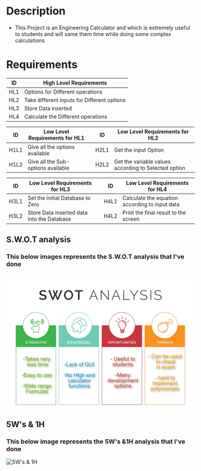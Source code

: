 # Description
 * This Project is an Engineering Calculator and which is extremely useful to students and will same them time while doing some complex calculations    

# Requirements

<!-- Tables -->

| ID | High Level Requirements |
| -------- | -------------- |
| HL1 | Options for Different operations |
| HL2 | Take different inputs for Different options |
| HL3 | Store Data inserted |
| HL4 | Calculate the Different operations |


| ID | Low Level Requirements for HL1|       |ID | Low Level Requirements for HL2|
| -------- | -------------- | ---- |-------- | -------------- |
| H1L1 | Give all the options available|       |H2L1 | Get the input Option |
| H1L2 | Give all the Sub-options available|       |H2L2 | Get the variable values according to Selected option |



| ID | Low Level Requirements for HL3|  |ID | Low Level Requirements for HL4|
| -------- | -------------- | ---- | -------- | -------------- |
| H3L1 | Set the initial Database to Zero |  | H4L1 | Calculate the equation according to input data |
| H3L2 | Store Data inserted data into the Database |  | H4L2 | Print the final result to the screen |

## S.W.O.T analysis 
### This below images represents the S.W.O.T analysis that I've done
![SWOT](https://github.com/praveenraj2001/M1_ProjectGoal_Util/blob/main/1_Requirements/SWOT-Analysis-Template.jpg)

## 5W's & 1H
### This below image represents the 5W's &1H analysis that I've done
![5W's & 1H](https://github.com/praveenraj2001/M1_ProjectGoal_Util/blob/main/1_Requirements/sw1h.png)

